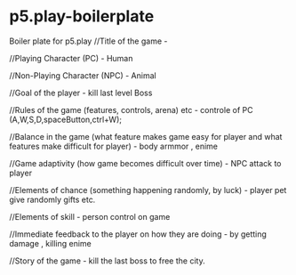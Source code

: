 # p5.play-boilerplate
Boiler plate for p5.play
//Title of the game - 


//Playing Character (PC) - Human 


//Non-Playing Character (NPC) - Animal


//Goal of the player - kill last level Boss


//Rules of the game (features, controls, arena) etc - controle of PC (A,W,S,D,spaceButton,ctrl+W); 


//Balance in the game (what feature makes game easy for player and what features make difficult for player) - body armmor , enime


//Game adaptivity (how game becomes difficult over time) - NPC attack to player


//Elements of chance (something happening randomly, by luck) - player pet give randomly gifts etc.


//Elements of skill - person control on game 


//Immediate feedback to the player on how they are doing - by getting damage , killing enime

 
//Story of the game - kill the last boss to free the city.


